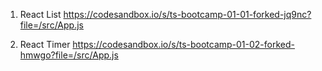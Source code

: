 1. React List
https://codesandbox.io/s/ts-bootcamp-01-01-forked-jq9nc?file=/src/App.js

2. React Timer
https://codesandbox.io/s/ts-bootcamp-01-02-forked-hmwgo?file=/src/App.js
